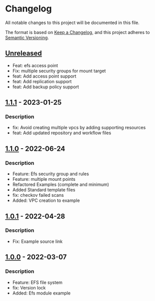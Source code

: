 # Changelog
All notable changes to this project will be documented in this file.

The format is based on [Keep a Changelog](https://keepachangelog.com/en/1.0.0/),
and this project adheres to [Semantic Versioning](https://semver.org/spec/v2.0.0.html).

## [Unreleased]
- Feat: efs access point
- Fix: multiple security groups for mount target
- feat: Add access point support
- feat: Add replication support
- feat: Add backup policy support

## [1.1.1] - 2023-01-25
### Description
- fix: Avoid creating multiple vpcs by adding supporting resources
- feat: Add updated repository and workflow files

## [1.1.0] - 2022-06-24
### Description
- Feature: Efs security group and rules
- Feature: multiple mount points
- Refactored Examples (complete and minimum)
- Added Standard template files
- fix: checkov failed scans
- Added: VPC creation to example

## [1.0.1] - 2022-04-28
### Description
- Fix: Example source link

## [1.0.0] - 2022-03-07
### Description
- Feature: EFS file system
- fix: Version lock
- Added: Efs module example

[Unreleased]: https://github.com/boldlink/terraform-aws-efs/compare/1.1.1...HEAD

[1.1.1]: https://github.com/boldlink/terraform-aws-efs/releases/tag/1.1.1
[1.1.0]: https://github.com/boldlink/terraform-aws-efs/releases/tag/1.1.0
[1.0.1]: https://github.com/boldlink/terraform-aws-efs/releases/tag/1.0.1
[1.0.0]: https://github.com/boldlink/terraform-aws-efs/releases/tag/1.0.0
